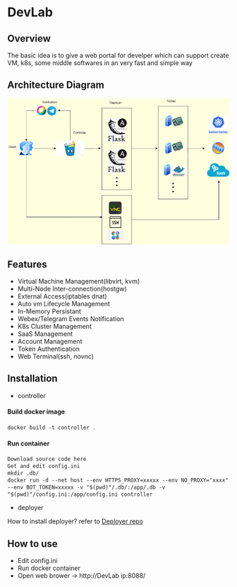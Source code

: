 ﻿# DevLab
## Overview
The basic idea is to give a web portal for develper  which can support create VM, k8s, some middle softwares in an very fast and simple way

## Architecture Diagram
![architecture diagram](./views/image/DevLab.png)

## Features
- Virtual Machine Management(libvirt, kvm)
- Multi-Node Inter-connection(hostgw)
- External Access(iptables dnat)
- Auto vm Lifecycle Management
- In-Memory Persistant
- Webex/Telegram Events Notification
- K8s Cluster Management
- SaaS Management
- Account Management
- Token Authentication
- Web Terminal(ssh, novnc)

## Installation
- controller 
#### Build docker image
```
docker build -t controller .
```
#### Run container
```
Download source code here
Get and edit config.ini
mkdir .db/
docker run -d --net host --env HTTPS_PROXY=xxxxx --env NO_PROXY="xxxx" --env BOT_TOKEN=xxxxx -v "$(pwd)"/.db/:/app/.db -v "$(pwd)"/config.ini:/app/config.ini controller
```
- deployer


How to install deployer? refer to [Deployer repo](https://github.com/JinlongWukong/DevLab-ansible)

## How to use
- Edit config.ini 
- Run docker container
- Open web brower -> http://DevLab ip:8088/
